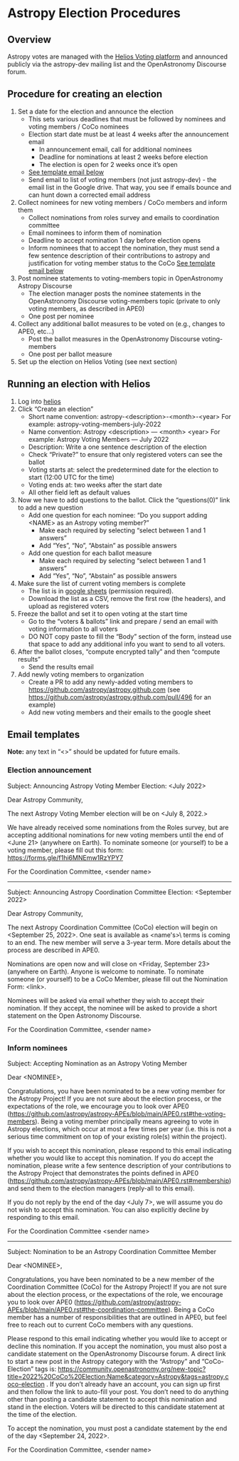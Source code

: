 # Astropy Election Procedures

## Overview

Astropy votes are managed with the [Helios Voting platform](https://heliosvoting.org) and
announced publicly via the astropy-dev mailing list and the OpenAstronomy Discourse forum. 

## Procedure for creating an election

1.  Set a date for the election and announce the election
    - This sets various deadlines that must be followed by nominees and voting members / CoCo nominees
    - Election start date must be at least 4 weeks after the announcement email
      - In announcement email, call for additional nominees
      - Deadline for nominations at least 2 weeks before election
      - The election is open for 2 weeks once it’s open
    - [See template email below](#Email-templates)
    - Send email to list of voting members (not just astropy-dev) - the email list in the
     Google drive. That way, you see if emails bounce and can hunt down a corrected email address
2. Collect nominees for new voting members / CoCo members and inform them
   - Collect nominations from roles survey and emails to coordination committee
   - Email nominees to inform them of nomination
   - Deadline to accept nomination 1 day before election opens
   - Inform nominees that to accept the nomination, they must send a few sentence description of
     their contributions to astropy and justification for voting member status to the CoCo 
     [See template email below](#Email-templates)
3. Post nominee statements to voting-members topic in OpenAstronomy Astropy Discourse
   - The election manager posts the nominee statements in the OpenAstronomy Discourse
      voting-members topic (private to only voting members, as described in APE0)
   - One post per nominee
4. Collect any additional ballot measures to be voted on (e.g., changes to APE0, etc...)
   - Post the ballot measures in the OpenAstronomy Discourse voting-members
   - One post per ballot measure
5. Set up the election on Helios Voting (see next section)

## Running an election with Helios

1. Log into [helios](https://vote.heliosvoting.org/)
2. Click “Create an election”
   - Short name convention: astropy-\<description\>-\<month\>-\<year\> 
     For example: astropy-voting-members-july-2022
   - Name convention: Astropy \<description\> — \<month\> \<year\> 
     For example: Astropy Voting Members — July 2022
   - Description: Write a one sentence description of the election
   - Check “Private?” to ensure that only registered voters can see the ballot
   - Voting starts at: select the predetermined date for the election to start
     (12:00 UTC for the time)
   - Voting ends at: two weeks after the start date
   - All other field left as default values
4. Now we have to add questions to the ballot. Click the “questions(0)” link to add a new question
   - Add one question for each nominee: “Do you support adding \<NAME\> as an Astropy voting member?”
     - Make each required by selecting “select between 1 and 1 answers”
     - Add “Yes”, “No”, “Abstain” as possible answers
   - Add one question for each ballot measure
     - Make each required by selecting “select between 1 and 1 answers”
     - Add “Yes”, “No”, “Abstain” as possible answers
5. Make sure the list of current voting members is complete
   - The list is in [google sheets](https://docs.google.com/spreadsheets/d/18VOl-EAwefcwi1aNLWXnZ0-a9WTBx4ry_QB8t23tYKw/edit#gid=0) (permission required).
   - Download the list as a CSV, remove the first row (the headers), and upload as registered voters
6. Freeze the ballot and set it to open voting at the start time
   - Go to the “voters & ballots” link and prepare / send an email with voting
     information to all voters
   - DO NOT copy paste to fill the “Body” section of the form, instead use that space to add
     any additional info you want to send to all voters.
7. After the ballot closes, “compute encrypted tally” and then “compute results”
   - Send the results email
8. Add newly voting members to organization
   - Create a PR to add any newly-added voting members to https://github.com/astropy/astropy.github.com
     (see https://github.com/astropy/astropy.github.com/pull/496 for an example)
   - Add new voting members and their emails to the google sheet


## Email templates

**Note:** any text in “\<\>” should be updated for future emails.

### Election announcement

Subject: Announcing Astropy Voting Member Election: \<July 2022\>

Dear Astropy Community,

The next Astropy Voting Member election will be on \<July 8, 2022.\>

We have already received some nominations from the Roles survey, but are accepting additional
nominations for new voting members until the end of \<June 21\> (anywhere on Earth).
To nominate someone (or yourself) to be a voting member, please fill out this form:
https://forms.gle/f1hi6MNEmw1RzYPY7 

For the Coordination Committee,
\<sender name\>

<hr/>

Subject: Announcing Astropy Coordination Committee Election: \<September 2022\>

Dear Astropy Community,

The next Astropy Coordination Committee (CoCo) election will begin on \<September 25, 2022\>.
One seat is available as \<name's>\ terms is coming to an end. The new member will serve a
3-year term. More details about the process are described in APE0.

Nominations are open now and will close on \<Friday, September 23\> (anywhere on Earth).
Anyone is welcome to nominate. To nominate someone (or yourself) to be a CoCo Member,
please fill out the Nomination Form: \<link\>.

Nominees will be asked via email whether they wish to accept their nomination.
If they accept, the nominee will be asked to provide a short statement on the
Open Astronomy Discourse.

For the Coordination Committee,
\<sender name\>

### Inform nominees

Subject: Accepting Nomination as an Astropy Voting Member

Dear \<NOMINEE\>,

Congratulations, you have been nominated to be a new voting member for the Astropy Project!
If you are not sure about the election process, or the expectations of the role, we encourage you
to look over APE0 (https://github.com/astropy/astropy-APEs/blob/main/APE0.rst#the-voting-members).
Being a voting member principally means agreeing to vote in Astropy elections, which occur at most
a few times per year (i.e. this is not a serious time commitment on top of your existing role(s)
within the project).

If you wish to accept this nomination, please respond to this email indicating whether you would
like to accept this nomination. If you do accept the nomination, please write a few sentence
description of your contributions to the Astropy Project that demonstrates the points defined
in APE0 (https://github.com/astropy/astropy-APEs/blob/main/APE0.rst#membership) and send them to
the election managers (reply-all to this email). 

If you do not reply by the end of the day \<July 7\>, we will assume you do not wish to accept
this nomination. You can also explicitly decline by responding to this email. 

For the Coordination Committee
\<sender name\>

<hr/>

Subject: Nomination to be an Astropy Coordination Committee Member

Dear \<NOMINEE\>,

Congratulations, you have been nominated to be a new member of the Coordination Committee
(CoCo) for the Astropy Project!  If you are not sure about the election process, or the
expectations of the role, we encourage you to look over APE0
(https://github.com/astropy/astropy-APEs/blob/main/APE0.rst#the-coordination-committee).
Being a CoCo member has a number of responsibilities that are outlined in APE0, but feel
free to reach out to current CoCo members with any questions.

Please respond to this email indicating whether you would like to accept or decline
this nomination. If you accept the nomination, you must also post a candidate statement on
the OpenAstronomy Discourse forum. A direct link to start a new post in the Astropy category
with the “Astropy” and “CoCo-Election” tags is: https://community.openastronomy.org/new-topic?title=2022%20CoCo%20Election:Name&category=Astropy&tags=astropy,coco-election .
If you don’t already have an account, you can sign up first and then follow the link to
auto-fill your post. You don’t need to do anything other than posting a candidate statement to
accept this nomination and stand in the election.  Voters will be directed to this candidate
statement at the time of the election. 

To accept the nomination, you must post a candidate statement by the end of the day
\<September 24, 2022\>.

For the Coordination Committee,
\<sender name\>
